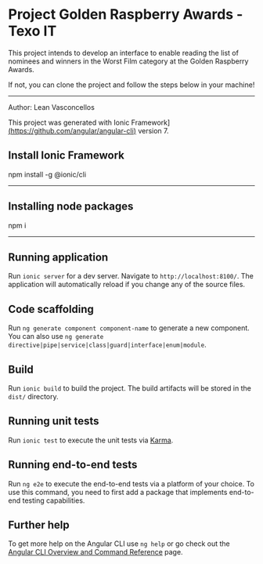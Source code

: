 # Project Golden Raspberry Awards - Texo IT

 This project intends to develop an interface to enable reading the list of nominees and winners
in the Worst Film category at the Golden Raspberry Awards.

If not, you can clone the project and follow the steps below in your machine!

------------------------
Author: Lean Vasconcellos

This project was generated with Ionic Framework] [(https://github.com/angular/angular-cli)](https://ionicframework.com/docs/intro/cli) version 7.

## Install Ionic Framework
npm install -g @ionic/cli

------------------------

## Installing node packages
npm i

------------------------

## Running application

Run `ionic server` for a dev server. Navigate to `http://localhost:8100/`. The application will automatically reload if you change any of the source files.

## Code scaffolding

Run `ng generate component component-name` to generate a new component. You can also use `ng generate directive|pipe|service|class|guard|interface|enum|module`.

## Build

Run `ionic build` to build the project. The build artifacts will be stored in the `dist/` directory.

## Running unit tests

Run `ionic test` to execute the unit tests via [Karma](https://karma-runner.github.io).

## Running end-to-end tests

Run `ng e2e` to execute the end-to-end tests via a platform of your choice. To use this command, you need to first add a package that implements end-to-end testing capabilities.

## Further help

To get more help on the Angular CLI use `ng help` or go check out the [Angular CLI Overview and Command Reference](https://angular.io/cli) page.
